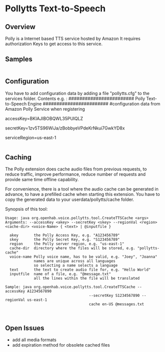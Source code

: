 # Pollytts Text-to-Speech

## Overview

Polly is a Internet based TTS service hosted by Amazon
It requires authorization Keys to get access to this service. 

## Samples


```
```

## Configuration

You have to add configuration data by adding a file "pollytts.cfg" to the services folder.
Contents e.g. :
######################## Polly  Text-to-Speech Engine ########################
#configuration data from Amazon Polly Service when registering

accessKey=BKIAJIBOBQWL35PUIQLZ

secretKey=1zv5TS96WiJa/zBobbyeVPdeKrNkui7GwkYD8x

serviceRegion=us-east-1


```
```


## Caching

The Polly extension does cache audio files from previous requests, to reduce traffic, improve performance, reduce number of requests and provide same time offline capability.

For convenience, there is a tool where the audio cache can be generated in advance, to have a prefilled cache when starting this extension. You have to copy the generated data to your userdata/pollytts/cache folder.

Synopsis of this tool:

```
Usage: java org.openhab.voice.pollytts.tool.CreateTTSCache <args>
Arguments: --accessKey <akey> --secretKey <skey> --regionVal <region> <cache-dir> <voice-Name> { <text> | @inputfile }

  akey       the Polly Access Key, e.g. "A123456789"
  skey       the Polly Secret Key, e.g. "S123456789"
  region     the Polly server region, e.g. "us-east-1"
  cache-dir  directory where the files will be stored, e.g. "pollytts-cache"
  voice-name Polly voice name, has to be valid, e.g. "Joey", "Joanna"
             names are unique across all languages
             so selecting a name selects a language 
  text       the text to create audio file for, e.g. "Hello World"
  inputfile  name of a file, e.g. "@message.txt"
             all the lines within the file will be translated

Sample: java org.openhab.voice.pollytts.tool.CreateTTSCache --accessKey A1234567890
                                      --secretKey S1234567890 --regionVal us-east-1
                                      cache en-US @messages.txt



```


## Open Issues

* add all media formats
* add expiration method for obsolete cached files
